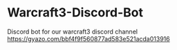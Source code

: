 # Warcraft3-Discord-Bot
Discord bot for our warcraft3 discord channel
https://gyazo.com/bbf4f9f560877ad583e521acda013916
